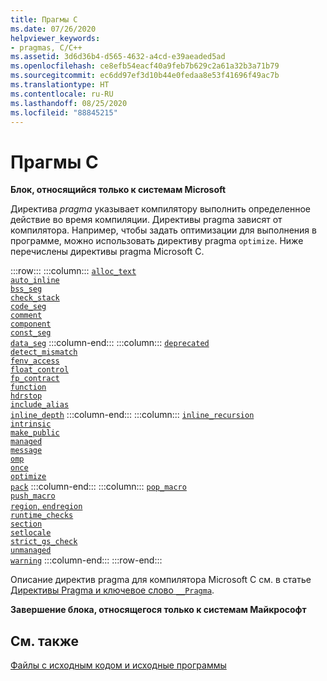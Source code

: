 ```yaml
---
title: Прагмы C
ms.date: 07/26/2020
helpviewer_keywords:
- pragmas, C/C++
ms.assetid: 3d6d36b4-d565-4632-a4cd-e39aeaded5ad
ms.openlocfilehash: ce8efb54eacf40a9feb7b629c2a61a32b3a71b79
ms.sourcegitcommit: ec6dd97ef3d10b44e0fedaa8e53f41696f49ac7b
ms.translationtype: HT
ms.contentlocale: ru-RU
ms.lasthandoff: 08/25/2020
ms.locfileid: "88845215"
---
```

# <a name="c-pragmas"></a>Прагмы C

**Блок, относящийся только к системам Microsoft**

Директива *pragma* указывает компилятору выполнить определенное действие во время компиляции. Директивы pragma зависят от компилятора. Например, чтобы задать оптимизации для выполнения в программе, можно использовать директиву pragma `optimize`. Ниже перечислены директивы pragma Microsoft C.

:::row:::
    :::column:::
        [`alloc_text`](../preprocessor/alloc-text.md)\
        [`auto_inline`](../preprocessor/auto-inline.md)\
        [`bss_seg`](../preprocessor/bss-seg.md)\
        [`check_stack`](../preprocessor/check-stack.md)\
        [`code_seg`](../preprocessor/code-seg.md)\
        [`comment`](../preprocessor/comment-c-cpp.md)\
        [`component`](../preprocessor/component.md)\
        [`const_seg`](../preprocessor/const-seg.md)\
        [`data_seg`](../preprocessor/data-seg.md)
    :::column-end:::
    :::column:::
        [`deprecated`](../preprocessor/deprecated-c-cpp.md)\
        [`detect_mismatch`](../preprocessor/detect-mismatch.md)\
        [`fenv_access`](../preprocessor/fenv-access.md)\
        [`float_control`](../preprocessor/float-control.md)\
        [`fp_contract`](../preprocessor/fp-contract.md)\
        [`function`](../preprocessor/function-c-cpp.md)\
        [`hdrstop`](../preprocessor/hdrstop.md)\
        [`include_alias`](../preprocessor/include-alias.md)\
        [`inline_depth`](../preprocessor/inline-depth.md)
    :::column-end:::
    :::column:::
        [`inline_recursion`](../preprocessor/inline-recursion.md)\
        [`intrinsic`](../preprocessor/intrinsic.md)\
        [`make_public`](../preprocessor/make-public.md)\
        [`managed`](../preprocessor/managed-unmanaged.md)\
        [`message`](../preprocessor/message.md)\
        [`omp`](../preprocessor/omp.md)\
        [`once`](../preprocessor/once.md)\
        [`optimize`](../preprocessor/optimize.md)\
        [`pack`](../preprocessor/pack.md)
    :::column-end:::
    :::column:::
        [`pop_macro`](../preprocessor/pop-macro.md)\
        [`push_macro`](../preprocessor/push-macro.md)\
        [`region`, `endregion`](../preprocessor/region-endregion.md)\
        [`runtime_checks`](../preprocessor/runtime-checks.md)\
        [`section`](../preprocessor/section.md)\
        [`setlocale`](../preprocessor/setlocale.md)\
        [`strict_gs_check`](../preprocessor/strict-gs-check.md)\
        [`unmanaged`](../preprocessor/managed-unmanaged.md)\
        [`warning`](../preprocessor/warning.md)
    :::column-end:::
:::row-end:::

Описание директив pragma для компилятора Microsoft C см. в статье [Директивы Pragma и ключевое слово `__Pragma`](../preprocessor/pragma-directives-and-the-pragma-keyword.md).

**Завершение блока, относящегося только к системам Майкрософт**

## <a name="see-also"></a>См. также

[Файлы с исходным кодом и исходные программы](../c-language/source-files-and-source-programs.md)

